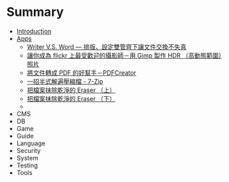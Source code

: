 # Summary

* [Introduction](README.md)
* [Apps](APP/README.md)
   * [Writer V.S. Word — 排版、設定雙管齊下讓文件交換不失真](APP/Apps-200807-Writer.md)
   * [讓你成為 flickr 上最受歡迎的攝影師－用 Gimp 製作 HDR （高動態範圍）照片](APP/Apps-200809-Gimp.md)
   * [將文件轉成 PDF 的好幫手－PDFCreator](APP/Apps-200809-PDFCreator.md)
   * [一招半式解遍壓縮檔 - 7-Zip](APP/Apps-200812-7zip.md)
   * [把檔案抹除乾淨的 Eraser （上）](APP/Apps-200812-Eraser1.md)
   * [把檔案抹除乾淨的 Eraser （下）](APP/Apps-200812-Eraser2.md)
   * [](APP/Apps-200904-GIMP.md)
* CMS
* DB
* Game
* Guide
* Language
* Security
* System
* Testing
* Tools

